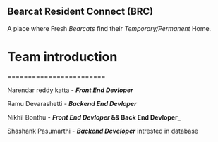## Bearcat Resident Connect (BRC)

A place where Fresh _Bearcats_ find their _Temporary/Permanent_ Home.

# Team introduction

========================

Narendar reddy katta - **_Front End Devloper_**

Ramu Devarashetti - **_Backend End Devloper_**

Nikhil Bonthu - **_Front End Devloper_ && Back End Devloper_**

Shashank Pasumarthi - **_Backend Developer_** intrested in database
